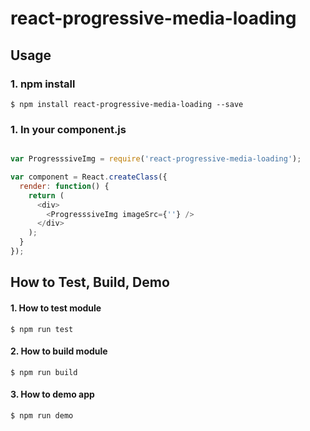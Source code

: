 # react-progressive-media-loading

## Usage

### 1. npm install

```shell
$ npm install react-progressive-media-loading --save
```

### 1. In your component.js

```js

var ProgresssiveImg = require('react-progressive-media-loading');

var component = React.createClass({
  render: function() {
    return (
      <div>
        <ProgresssiveImg imageSrc={''} />
      </div>
    );
  }
});
```

## How to Test, Build, Demo

#### 1. How to test module

```shell
$ npm run test
```

#### 2. How to build module

```shell
$ npm run build
```

#### 3. How to demo app

```shell
$ npm run demo
```